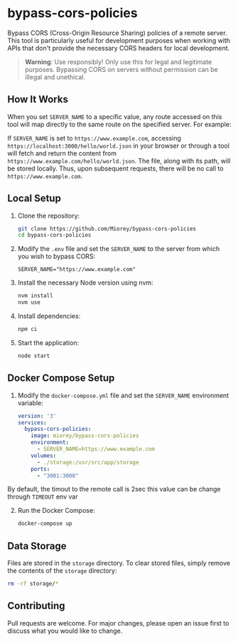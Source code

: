 # bypass-cors-policies

Bypass CORS (Cross-Origin Resource Sharing) policies of a remote server. This tool is particularly useful for development purposes when working with APIs that don't provide the necessary CORS headers for local development.

> **Warning**: Use responsibly! Only use this for legal and legitimate purposes. Bypassing CORS on servers without permission can be illegal and unethical.

## How It Works

When you set `SERVER_NAME` to a specific value, any route accessed on this tool will map directly to the same route on the specified server. For example:

If `SERVER_NAME` is set to `https://www.example.com`, accessing 
`https://localhost:3000/hello/world.json` in your browser or through 
a tool will fetch and return the content 
from `https://www.example.com/hello/world.json`. The file, along with its path, will be stored locally. Thus, upon subsequent requests, there will be no call to `https://www.example.com`.

## Local Setup

1. Clone the repository:
    ```bash
    git clone https://github.com/Miorey/bypass-cors-policies
    cd bypass-cors-policies
    ```

2. Modify the `.env` file and set the `SERVER_NAME` to the server from which you wish to bypass CORS:
    ```env
    SERVER_NAME="https://www.example.com"
    ```

3. Install the necessary Node version using nvm:
    ```bash
    nvm install
    nvm use
    ```

4. Install dependencies:
    ```bash
    npm ci
    ```

5. Start the application:
    ```bash
    node start
    ```

## Docker Compose Setup

1. Modify the `docker-compose.yml` file and set the `SERVER_NAME` environment variable:

    ```yaml
    version: '3'
    services:
      bypass-cors-policies:
        image: miorey/bypass-cors-policies
        environment:
          - SERVER_NAME=https://www.example.com
        volumes:
          - ./storage:/usr/src/app/storage
        ports:
          - "3001:3000"
    ```
By default, the timout to the remote call is 2sec this value can be change through `TIMEOUT` env var

2. Run the Docker Compose:
    ```bash
    docker-compose up
    ```

## Data Storage

Files are stored in the `storage` directory. To clear stored files, simply remove the contents of the `storage` directory:
```bash
rm -rf storage/*
```

## Contributing

Pull requests are welcome. For major changes, please open an issue first to discuss what you would like to change.


